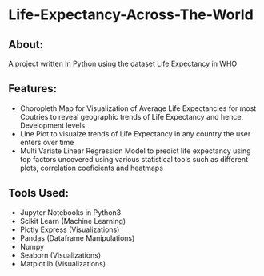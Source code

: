 # Life-Expectancy-Across-The-World

## About:
A project written in Python using the dataset [Life Expectancy in WHO](https://www.kaggle.com/kumarajarshi/life-expectancy-who
)

## Features:
* Choropleth Map for Visualization of Average Life Expectancies for most Coutries to reveal geographic trends of Life Expectancy and hence, Development levels.
* Line Plot to visuaize trends of Life Expectancy in any country the user enters over time
* Multi Variate Linear Regression Model to predict life expectancy using top factors uncovered using various statistical tools such as different plots, correlation coeficients and heatmaps

## Tools Used:
* Jupyter Notebooks in Python3
* Scikit Learn (Machine Learning)
* Plotly Express (Visualizations)
* Pandas (Dataframe Manipulations)
* Numpy 
* Seaborn (Visualizations)
* Matplotlib (Visualizations)


